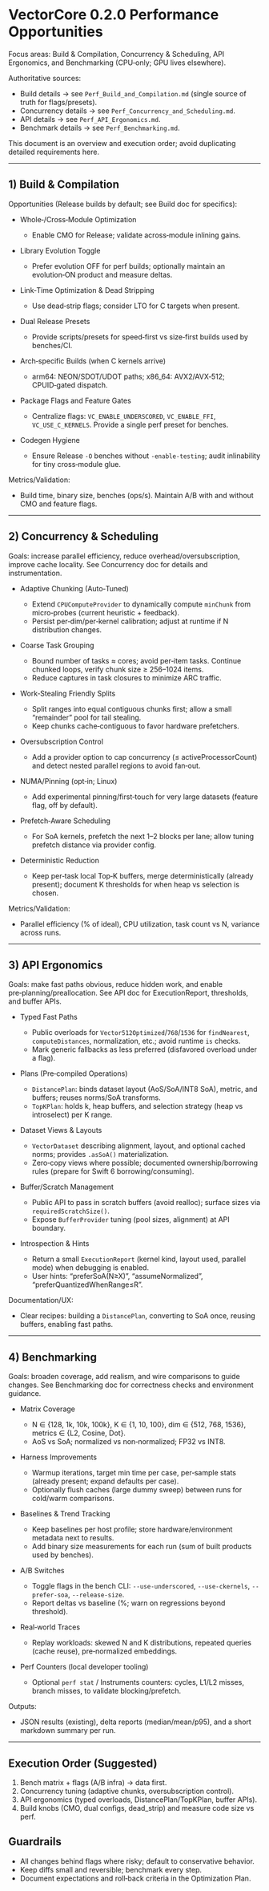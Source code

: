 # VectorCore 0.2.0 Performance Opportunities

Focus areas: Build & Compilation, Concurrency & Scheduling, API Ergonomics, and Benchmarking (CPU‑only; GPU lives elsewhere).

Authoritative sources:
- Build details → see `Perf_Build_and_Compilation.md` (single source of truth for flags/presets).
- Concurrency details → see `Perf_Concurrency_and_Scheduling.md`.
- API details → see `Perf_API_Ergonomics.md`.
- Benchmark details → see `Perf_Benchmarking.md`.

This document is an overview and execution order; avoid duplicating detailed requirements here.

---

## 1) Build & Compilation

Opportunities (Release builds by default; see Build doc for specifics):

- Whole‑/Cross‑Module Optimization
  - Enable CMO for Release; validate across‑module inlining gains.

- Library Evolution Toggle
  - Prefer evolution OFF for perf builds; optionally maintain an evolution‑ON product and measure deltas.

- Link‑Time Optimization & Dead Stripping
  - Use dead‑strip flags; consider LTO for C targets when present.

- Dual Release Presets
  - Provide scripts/presets for speed‑first vs size‑first builds used by benches/CI.

- Arch‑specific Builds (when C kernels arrive)
  - arm64: NEON/SDOT/UDOT paths; x86_64: AVX2/AVX‑512; CPUID‑gated dispatch.

- Package Flags and Feature Gates
  - Centralize flags: `VC_ENABLE_UNDERSCORED`, `VC_ENABLE_FFI`, `VC_USE_C_KERNELS`. Provide a single perf preset for benches.

- Codegen Hygiene
  - Ensure Release `-O` benches without `-enable-testing`; audit inlinability for tiny cross‑module glue.

Metrics/Validation:
  - Build time, binary size, benches (ops/s). Maintain A/B with and without CMO and feature flags.

---

## 2) Concurrency & Scheduling

Goals: increase parallel efficiency, reduce overhead/oversubscription, improve cache locality. See Concurrency doc for details and instrumentation.

- Adaptive Chunking (Auto‑Tuned)
  - Extend `CPUComputeProvider` to dynamically compute `minChunk` from micro‑probes (current heuristic + feedback).
  - Persist per‑dim/per‑kernel calibration; adjust at runtime if N distribution changes.

- Coarse Task Grouping
  - Bound number of tasks ≈ cores; avoid per‑item tasks. Continue chunked loops, verify chunk size ≥ 256–1024 items.
  - Reduce captures in task closures to minimize ARC traffic.

- Work‑Stealing Friendly Splits
  - Split ranges into equal contiguous chunks first; allow a small “remainder” pool for tail stealing.
  - Keep chunks cache‑contiguous to favor hardware prefetchers.

- Oversubscription Control
  - Add a provider option to cap concurrency (≤ activeProcessorCount) and detect nested parallel regions to avoid fan‑out.

- NUMA/Pinning (opt‑in; Linux)
  - Add experimental pinning/first‑touch for very large datasets (feature flag, off by default).

- Prefetch‑Aware Scheduling
  - For SoA kernels, prefetch the next 1–2 blocks per lane; allow tuning prefetch distance via provider config.

- Deterministic Reduction
  - Keep per‑task local Top‑K buffers, merge deterministically (already present); document K thresholds for when heap vs selection is chosen.

Metrics/Validation:
  - Parallel efficiency (% of ideal), CPU utilization, task count vs N, variance across runs.

---

## 3) API Ergonomics

Goals: make fast paths obvious, reduce hidden work, and enable pre‑planning/preallocation. See API doc for ExecutionReport, thresholds, and buffer APIs.

- Typed Fast Paths
  - Public overloads for `Vector512Optimized`/`768`/`1536` for `findNearest`, `computeDistances`, normalization, etc.; avoid runtime `is` checks.
  - Mark generic fallbacks as less preferred (disfavored overload under a flag).

- Plans (Pre‑compiled Operations)
  - `DistancePlan`: binds dataset layout (AoS/SoA/INT8 SoA), metric, and buffers; reuses norms/SoA transforms.
  - `TopKPlan`: holds k, heap buffers, and selection strategy (heap vs introselect) per K range.

- Dataset Views & Layouts
  - `VectorDataset` describing alignment, layout, and optional cached norms; provides `.asSoA()` materialization.
  - Zero‑copy views where possible; documented ownership/borrowing rules (prepare for Swift 6 borrowing/consuming).

- Buffer/Scratch Management
  - Public API to pass in scratch buffers (avoid realloc); surface sizes via `requiredScratchSize()`.
  - Expose `BufferProvider` tuning (pool sizes, alignment) at API boundary.

- Introspection & Hints
  - Return a small `ExecutionReport` (kernel kind, layout used, parallel mode) when debugging is enabled.
  - User hints: “preferSoA(N≥X)”, “assumeNormalized”, “preferQuantizedWhenRange≤R”.

Documentation/UX:
  - Clear recipes: building a `DistancePlan`, converting to SoA once, reusing buffers, enabling fast paths.

---

## 4) Benchmarking

Goals: broaden coverage, add realism, and wire comparisons to guide changes. See Benchmarking doc for correctness checks and environment guidance.

- Matrix Coverage
  - N ∈ {128, 1k, 10k, 100k}, K ∈ {1, 10, 100}, dim ∈ {512, 768, 1536}, metrics ∈ {L2, Cosine, Dot}.
  - AoS vs SoA; normalized vs non‑normalized; FP32 vs INT8.

- Harness Improvements
  - Warmup iterations, target min time per case, per‑sample stats (already present; expand defaults per case).
  - Optionally flush caches (large dummy sweep) between runs for cold/warm comparisons.

- Baselines & Trend Tracking
  - Keep baselines per host profile; store hardware/environment metadata next to results.
  - Add binary size measurements for each run (sum of built products used by benches).

- A/B Switches
  - Toggle flags in the bench CLI: `--use-underscored`, `--use-ckernels`, `--prefer-soa`, `--release-size`.
  - Report deltas vs baseline (%; warn on regressions beyond threshold).

- Real‑world Traces
  - Replay workloads: skewed N and K distributions, repeated queries (cache reuse), pre‑normalized embeddings.

- Perf Counters (local developer tooling)
  - Optional `perf stat` / Instruments counters: cycles, L1/L2 misses, branch misses, to validate blocking/prefetch.

Outputs:
  - JSON results (existing), delta reports (median/mean/p95), and a short markdown summary per run.

---

## Execution Order (Suggested)

1. Bench matrix + flags (A/B infra) → data first.
2. Concurrency tuning (adaptive chunks, oversubscription control).
3. API ergonomics (typed overloads, DistancePlan/TopKPlan, buffer APIs).
4. Build knobs (CMO, dual configs, dead_strip) and measure code size vs perf.

## Guardrails

- All changes behind flags where risky; default to conservative behavior.
- Keep diffs small and reversible; benchmark every step.
- Document expectations and roll‑back criteria in the Optimization Plan.
